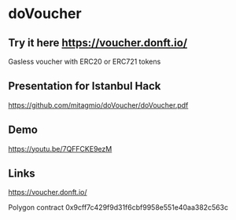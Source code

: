 # doVoucher

## Try it here https://voucher.donft.io/

Gasless voucher with ERC20 or ERC721 tokens


## Presentation for Istanbul Hack

https://github.com/mitagmio/doVoucher/doVoucher.pdf

## Demo

https://youtu.be/7QFFCKE9ezM

## Links

https://voucher.donft.io/

Polygon contract 
0x9cff7c429f9d31f6cbf9958e551e40aa382c563c
